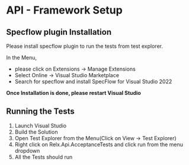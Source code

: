 # API - Framework Setup

## Specflow plugin Installation

Please install specflow plugin to run the tests from test explorer.

In the Menu, 

- please click on Extensions -> Manage Extensions
- Select Online -> Visual Studio Marketplace
- Search for specflow and install SpecFlow for Visual Studio 2022

**Once Installation is done, please restart Visual Studio**

## Running the Tests

1. Launch Visual Studio
2. Build the Solution
3. Open Test Explorer from the Menu(Click on View -> Test Explorer)
4. Right click on Relx.Api.AcceptanceTests and click run from the menu dropdown
5. All the Tests should run
